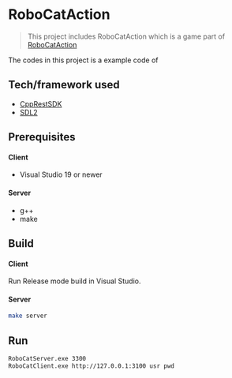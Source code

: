 # RoboCatAction
> This project includes RoboCatAction which is a game part of [RoboCatAction](https://github.com/heejae-kwon/RoboCatAction)

The codes in this project is a example code of 


## Tech/framework used
- [CppRestSDK](https://github.com/microsoft/cpprestsdk)
- [SDL2](https://libsdl.org/download-2.0.php)


## Prerequisites
#### Client
* Visual Studio 19 or newer
#### Server
* g++
* make

## Build
#### Client
Run Release mode build in Visual Studio.
#### Server
```sh
make server
```

## Run
```sh
RoboCatServer.exe 3300
RoboCatClient.exe http://127.0.0.1:3100 usr pwd
```


<!-- Markdown link & img dfn's -->

